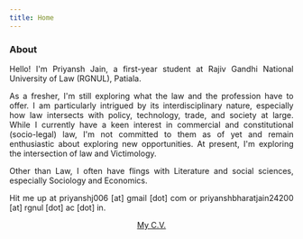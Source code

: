 ```yaml
---
title: Home
---
```

### About

<p style="text-align:justify;"> Hello! I'm Priyansh Jain, a first-year student at Rajiv Gandhi National University of Law (RGNUL), Patiala.</p>

<p style="text-align:justify;"> As a fresher, I'm still exploring what the law and the profession have to offer. I am particularly intrigued by its interdisciplinary nature, especially how law intersects with policy, technology, trade, and society at large. While I currently have a keen interest in commercial and constitutional (socio-legal) law, I'm not committed to them as of yet and remain enthusiastic about exploring new opportunities. At present, I'm exploring the intersection of law and Victimology.</p>

<p style="text-align:justify;"> Other than Law, I often have flings with Literature and social sciences, especially Sociology and Economics.</p>

<p style="text-align:justify;"> Hit me up at priyanshj006 [at] gmail [dot] com or priyanshbharatjain24200 [at] rgnul [dot] ac [dot] in.</p>


<div style="width: 100%; text-align: center;">
    <a class="button" href="/pdf/resume.pdf" rel="noopener" title="{{ .name }}">
        <span class="button-inner">
           My C.V.
        </span>
    </a>
</div>
